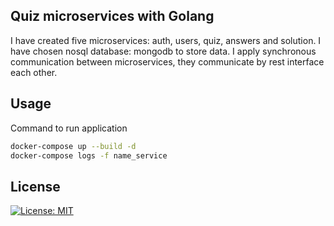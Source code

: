 ## Quiz microservices with Golang
I have created five microservices: auth, users, quiz, answers and solution. 
I have chosen nosql database: mongodb to store data. I apply synchronous communication between microservices, 
they communicate by rest interface each other.

## Usage
Command to run application
```bash
docker-compose up --build -d
docker-compose logs -f name_service
```

## License

[![License: MIT](https://img.shields.io/badge/License-MIT-yellow.svg)](https://opensource.org/licenses/MIT)  

